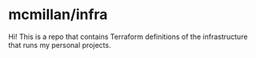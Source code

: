 # mcmillan/infra

Hi! This is a repo that contains Terraform definitions of the infrastructure that runs my personal projects.
